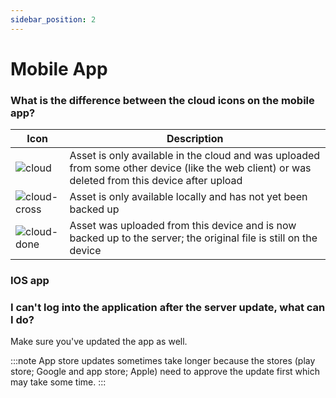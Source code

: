 ```yaml
---
sidebar_position: 2
---
```


# Mobile App

### What is the difference between the cloud icons on the mobile app?

| Icon                               | Description                                                                                                                                     |
| ---------------------------------- | ----------------------------------------------------------------------------------------------------------------------------------------------- |
| ![cloud](/img/cloud.svg)           | Asset is only available in the cloud and was uploaded from some other device (like the web client) or was deleted from this device after upload |
| ![cloud-cross](/img/cloud-off.svg) | Asset is only available locally and has not yet been backed up                                                                                  |
| ![cloud-done](/img/cloud-done.svg) | Asset was uploaded from this device and is now backed up to the server; the original file is still on the device                                |

### IOS app

### I can't log into the application after the server update, what can I do?

Make sure you've updated the app as well.

:::note
App store updates sometimes take longer because the stores (play store; Google and app store; Apple)
need to approve the update first which may take some time.
:::
